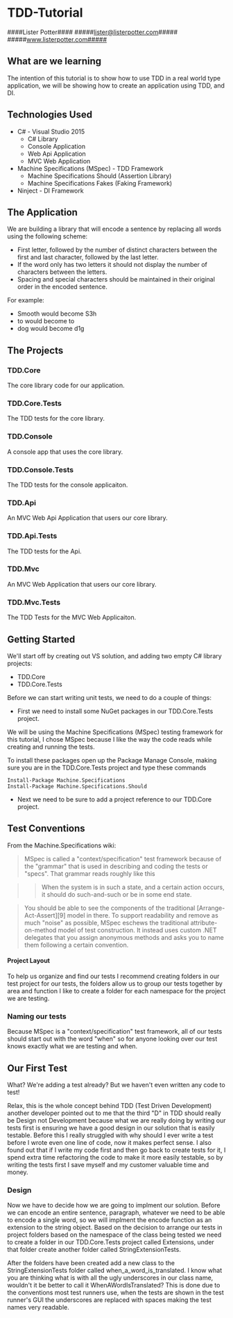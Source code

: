 # TDD-Tutorial #
####Lister Potter####
#####lister@listerpotter.com#####
#####www.listerpotter.com#####

## What are we learning ##
The intention of this tutorial is to show how to use TDD in a real world type application, we will be showing how to create an application using TDD, and DI.

## Technologies Used ##
* C# - Visual Studio 2015
	* C# Library
	* Console Application
	* Web Api Application
	* MVC Web Application
* Machine Specifications (MSpec) - TDD Framework
	* Machine Specifications Should (Assertion Library)
	* Machine Specifications Fakes (Faking Framework)
* Ninject - DI Framework


## The Application ##
We are building a library that will encode a sentence by replacing all words using the following scheme:

* First letter, followed by the number of distinct characters between the first and last character, followed by the last letter.
* If the word only has two letters it should not display the number of characters between the letters.
* Spacing and special characters should be maintained in their original order in the encoded sentence. 

For example:
 * Smooth would become S3h
 * to would become to
 * dog would become d1g

## The Projects ##
### TDD.Core ###
The core library code for our application.

### TDD.Core.Tests ###
The TDD tests for the core library.

### TDD.Console ###
A console app that uses the core library.

### TDD.Console.Tests ###
The TDD tests for the console applicaiton.

### TDD.Api ###
An MVC Web Api Application that users our core library.

### TDD.Api.Tests ###
The TDD tests for the Api.

### TDD.Mvc ###
An MVC Web Application that users our core library.

### TDD.Mvc.Tests ###
The TDD Tests for the MVC Web Applicaiton.

## Getting Started ##
We'll start off by creating out VS solution, and adding two empty C# library projects:

* TDD.Core
* TDD.Core.Tests

Before we can start writing unit tests, we need to do a couple of things:

* First we need to install some NuGet packages in our TDD.Core.Tests project.

We will be using the Machine Specifications (MSpec) testing framework for this tutorial, I chose MSpec because I like the way the code reads while creating and running the tests.

To install these packages open up the Package Manage Console, making sure you are in the TDD.Core.Tests project and type these commands

```
Install-Package Machine.Specifications
Install-Package Machine.Specifications.Should
```

* Next we need to be sure to add a project reference to our TDD.Core project.

## Test Conventions ##

From the Machine.Specifications wiki:

>MSpec is called a "context/specification" test framework because of the "grammar" that is used in describing and coding the tests or "specs". That grammar reads roughly like this

>>When the system is in such a state, and a certain action occurs, it should do such-and-such or be in some end state.

>You should be able to see the components of the traditional [Arrange-Act-Assert][9] model in there. To support readability and remove as much "noise" as possible, MSpec eschews the traditional attribute-on-method model of test construction. It instead uses custom .NET delegates that you assign anonymous methods and asks you to name them following a certain convention.

#### Project Layout ####
To help us organize and find our tests I recommend creating folders in our test project for our tests, the folders allow us to 
group our tests together by area and function I like to create a folder for each namespace for the project we are testing.  

### Naming our tests ###
Because MSpec is a "context/specification" test framework, all of our tests should start out with the word "when" so for anyone 
looking over our test knows exactly what we are testing and when.

## Our First Test ##

What? We're adding a test already? But we haven't even written any code to test!

Relax, this is the whole concept behind TDD (Test Driven Development) another developer pointed out to me that the third "D" in
TDD should really be Design not Development because what we are really doing by writing our tests first is ensuring we have a 
good design in our solution that is easily testable. Before this I really struggled with why should I ever write a test before
I wrote even one line of code, now it makes perfect sense. I also found out that if I write my code first and then go back to 
create tests for it, I spend extra time refactoring the code to make it more easily testable, so by writing the tests first 
I save myself and my customer valuable time and money.

### Design ###
Now we have to decide how we are going to implment our solution. Before we can encode an entire sentence, paragraph, whatever 
we need to be able to encode a single word, so we will implment the encode function as an extension to the string object. Based 
on the decision to arrange our tests in project folders based on the namespace of the class being tested we need to create a 
folder in our TDD.Core.Tests project called Extensions, under that folder create another folder called StringExtensionTests.

After the folders have been created add a new class to the StringExtensionTests folder called when_a_word_is_translated. I know 
what you are thinking what is with all the ugly underscores in our class name, wouldn't it be better to call it WhenAWordIsTranslated? 
This is done due to the conventions most test runners use, when the tests are shown in the test runner's GUI the underscores are 
replaced with spaces making the test names very readable.



